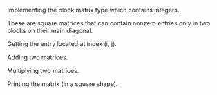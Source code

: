 Implementing the block matrix type which contains integers. 

These are square matrices that can contain nonzero entries only in two blocks on their main 
diagonal.

Getting the entry located at index (i, j).

Adding two matrices.

Multiplying two matrices.

Printing the matrix (in a square shape).
